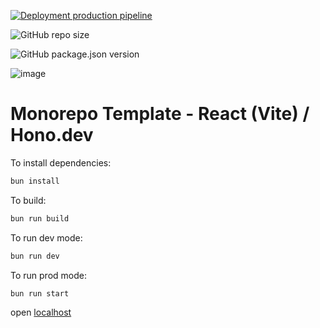 [![Deployment production pipeline](https://github.com/Felipeazs/monorepo_example/actions/workflows/ci.yml/badge.svg)](https://github.com/Felipeazs/monorepo_example/actions/workflows/ci.yml)

![GitHub repo size](https://img.shields.io/github/repo-size/Felipeazs/monorepo_example)

![GitHub package.json version](https://img.shields.io/github/package-json/v/Felipeazs/monorepo_example)

![image](https://img.shields.io/badge/Railway-131415?style=for-the-badge&logo=railway&logoColor=white)

# Monorepo Template - React (Vite) / Hono.dev

To install dependencies:

```bash
bun install
```

To build:

```bash
bun run build
```

To run dev mode:

```bash
bun run dev
```

To run prod mode:

```bash
bun run start
```

open [localhost](http://localhost:3000)
